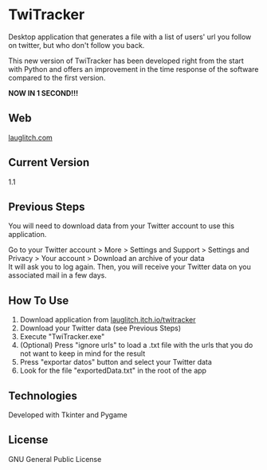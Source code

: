 # TwiTracker
Desktop application that generates a file with a list of users' url you follow on twitter, but who don't follow you back.

This new version of TwiTracker has been developed right from the start with Python and offers an improvement in the time response of the software compared to the first version.

**NOW IN 1 SECOND!!!**

## Web
[lauglitch.com](https://www.lauglitch.com)

## Current Version
1.1

## Previous Steps
You will need to download data from your Twitter account to use this application.

Go to your Twitter account > More > Settings and Support > Settings and Privacy > Your account > Download an archive of your data  
It will ask you to log again. Then, you will receive your Twitter data on you associated mail in a few days.

## How To Use
1. Download application from [lauglitch.itch.io/twitracker](https://lauglitch.itch.io/twitracker) 
2. Download your Twitter data (see Previous Steps) 
3. Execute "TwiTracker.exe"
4. (Optional) Press "ignore urls" to load a .txt file with the urls that you do not want to keep in mind for the result
5. Press "exportar datos" button and select your Twitter data
6. Look for the file "exportedData.txt" in the root of the app  

## Technologies
Developed with Tkinter and Pygame

## License
GNU General Public License

